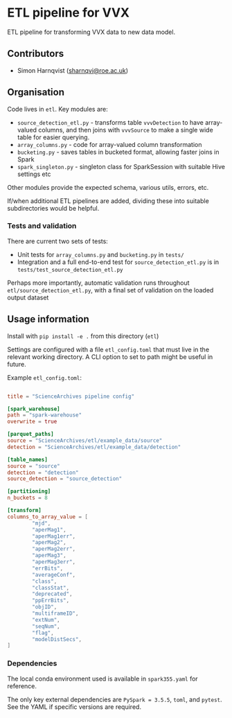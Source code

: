 # ETL pipeline for VVX

ETL pipeline for transforming VVX data to new data model. 

## Contributors
* Simon Harnqvist (sharnqvi@roe.ac.uk)

## Organisation
Code lives in `etl`. Key modules are:
* `source_detection_etl.py` - transforms table `vvvDetection` to have array-valued columns, and then joins with `vvvSource` to make a single wide table for easier querying.
* `array_columns.py` - code for array-valued column transformation
* `bucketing.py` - saves tables in bucketed format, allowing faster joins in Spark
* `spark_singleton.py` - singleton class for SparkSession with suitable Hive settings etc

Other modules provide the expected schema, various utils, errors, etc.

If/when additional ETL pipelines are added, dividing these into suitable subdirectories would be helpful.

### Tests and validation

There are current two sets of tests:
* Unit tests for `array_columns.py` and `bucketing.py` in `tests/`
* Integration and a full end-to-end test for `source_detection_etl.py` is in `tests/test_source_detection_etl.py`

Perhaps more importantly, automatic validation runs throughout `etl/source_detection_etl.py`, with a final set of validation on the loaded output dataset

## Usage information

Install with `pip install -e .` from this directory (`etl`)

Settings are configured with a file `etl_config.toml` that must live in the relevant working directory. A CLI option to set to path might be useful in future.

Example `etl_config.toml`:
```toml

title = "ScienceArchives pipeline config"

[spark_warehouse]
path = "spark-warehouse"
overwrite = true

[parquet_paths]
source = "ScienceArchives/etl/example_data/source"
detection = "ScienceArchives/etl/example_data/detection"

[table_names]
source = "source"
detection = "detection"
source_detection = "source_detection"

[partitioning]
n_buckets = 8

[transform]
columns_to_array_value = [
        "mjd",
        "aperMag1",
        "aperMag1err",
        "aperMag2",
        "aperMag2err",
        "aperMag3",
        "aperMag3err",
        "errBits",
        "averageConf",
        "class",
        "classStat",
        "deprecated",
        "ppErrBits",
        "objID",
        "multiframeID",
        "extNum",
        "seqNum",
        "flag",
        "modelDistSecs",
]
```

### Dependencies

The local conda environment used is available in `spark355.yaml` for reference.

The only key external dependencies are `PySpark = 3.5.5`, `toml`, and `pytest`. See the YAML if specific versions are required.
